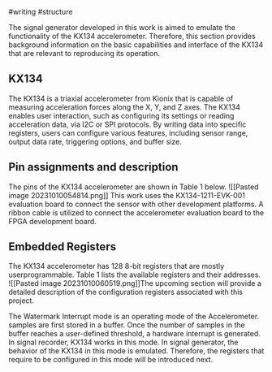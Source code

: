 #writing #structure

The signal generator developed in this work is aimed to emulate the functionality of the KX134 accelerometer. Therefore, this section provides background information on the basic capabilities and interface of the KX134 that are relevant to reproducing its operation. 
## KX134
The KX134 is a triaxial accelerometer from Kionix that is capable of measuring acceleration forces along the X, Y, and Z axes. The KX134 enables user interaction, such as configuring its settings or reading acceleration data, via I2C or SPI protocols. By writing data into specific registers, users can configure various features, including sensor range, output data rate, triggering options, and buffer size.
## Pin assignments and description
The pins of the KX134 accelerometer are shown in Table 1 below.
![[Pasted image 20231010054814.png]]
This work uses the KX134-1211-EVK-001 evaluation board to connect the sensor with other development platforms. A ribbon cable is utilized to connect the accelerometer evaluation board to the FPGA development board.
## Embedded Registers

The KX134 accelerometer has 128 8-bit registers that are mostly userprogrammable. Table 1 lists the available registers and their addresses.
![[Pasted image 20231010060519.png]]The upcoming section will provide a detailed description of the configuration registers associated with this project.

The Watermark Interrupt mode is an operating mode of the Accelerometer. samples are first stored in a buffer. Once the number of samples in the buffer reaches a user-defined threshold, a hardware interrupt is generated. In signal recorder, KX134 works in this mode. In signal generator, the behavior of the KX134 in this mode is emulated. Therefore, the registers that require to be configured in this mode will be introduced next.
